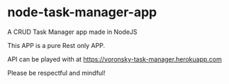 # node-task-manager-app

A CRUD Task Manager app made in NodeJS

This APP is a pure Rest only APP. 

API can be played with at https://voronsky-task-manager.herokuapp.com

Please be respectful and mindful!